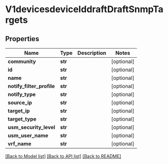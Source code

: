 # V1devicesdeviceIddraftDraftSnmpTargets

## Properties
Name | Type | Description | Notes
------------ | ------------- | ------------- | -------------
**community** | **str** |  | [optional] 
**id** | **str** |  | [optional] 
**name** | **str** |  | [optional] 
**notify_filter_profile** | **str** |  | [optional] 
**notify_type** | **str** |  | [optional] 
**source_ip** | **str** |  | [optional] 
**target_ip** | **str** |  | [optional] 
**target_type** | **str** |  | [optional] 
**usm_security_level** | **str** |  | [optional] 
**usm_user_name** | **str** |  | [optional] 
**vrf_name** | **str** |  | [optional] 

[[Back to Model list]](../README.md#documentation-for-models) [[Back to API list]](../README.md#documentation-for-api-endpoints) [[Back to README]](../README.md)

